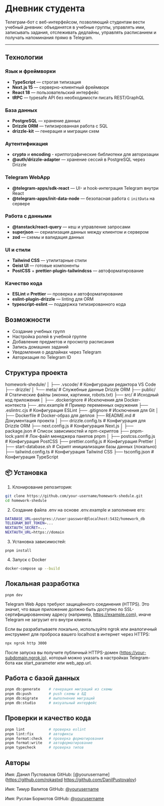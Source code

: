 #   Дневник студента

Телеграм-бот с веб-интерфейсом, позволяющий студентам вести учебный дневник: объединятся в учебные группы, управлять ими, записывать задания, отслеживать дедлайны, управлять расписанием и получать напоминания прямо в Telegram.

---

##  Технологии

### Язык и фреймворки
- **TypeScript** — строгая типизация
- **Next.js 15** — серверно-клиентный фреймворк
- **React 18** — пользовательский интерфейс
- **tRPC** — typesafe API без необходимости писать REST/GraphQL

### База данных
- **PostgreSQL** — хранение данных
- **Drizzle ORM** — типизированная работа с SQL
- **drizzle-kit** — генерация и миграции схем

### Аутентификация
- **crypto** и **encoding** - криптографические библиотеки для авторизации
- **@auth/drizzle-adapter** — хранение сессий в PostgreSQL через Drizzle

### Telegram WebApp
- **@telegram-apps/sdk-react** — UI- и hook-интеграция Telegram внутри React
- **@telegram-apps/init-data-node** — безопасная работа с `initData` на сервере

### Работа с данными
- **@tanstack/react-query** — кеш и управление запросами
- **superjson** — сериализация данных между клиентом и сервером
- **zod** — схемы и валидация данных

### UI и стили
- **Tailwind CSS** — утилитарные стили
- **Geist UI** — готовые компоненты
- **PostCSS** + **prettier-plugin-tailwindcss** — автоформатирование

### Качество кода
- **ESLint** и **Prettier** — проверка и автоформатирование
- **eslint-plugin-drizzle** — linting для ORM
- **typescript-eslint** — поддержка типизированного кода

##  Возможности

-   Создание учебных групп
-   Настройка ролей в учебной группе
-   Добавление предметов и просмотр расписания
-   Запись домашних заданий
-   Уведомления о дедлайнах через Telegram
-   Авторизация по Telegram ID

##  Структура проекта

homework-shedule/
│
├── .vscode/                  # Конфигурации редактора VS Code
├── drizzle/
│   └── meta/                 # Служебные данные Drizzle ORM
├── public/                   # Статические файлы (иконки, картинки, robots.txt)
├── src/                      # Исходный код приложения
│
├── .dockerignore             # Исключения для Docker-контекста
├── .env.example              # Пример переменных окружения
├── .eslintrc.cjs             # Конфигурация ESLint
├── .gitignore                # Исключения для Git
│
├── Dockerfile                # Docker-образ для деплоя
├── README.md                 # Документация проекта
│
├── drizzle.config.ts         # Конфигурация для Drizzle ORM
├── next.config.js            # Конфигурация Next.js
│
├── package.json              # Список зависимостей и npm-скриптов
├── pnpm-lock.yaml            # Лок-файл менеджера пакетов pnpm
│
├── postcss.config.js         # Конфигурация PostCSS
├── prettier.config.js        # Конфигурация Prettier
│
├── start-database.sh         # Скрипт инициализации базы данных (локально)
├── tailwind.config.ts        # Конфигурация Tailwind CSS
├── tsconfig.json             # Конфигурация TypeScript

## 📦 Установка

1.  Клонирование репозитория:

```bash
git clone https://github.com/your-username/homework-shedule.git
cd homework-shedule
```
2.  Создание файла .env на основе .env.example и заполнение его:

```bash
DATABASE_URL=postgres://user:password@localhost:5432/homework_db
TELEGRAM_BOT_TOKEN=...
NEXTAUTH_SECRET=...
NEXTAUTH_URL=https://domain
```

3.  Установка зависимостей:
```shell
pnpm install
```
4.  Запуск с Docker
```bash
docker-compose up --build
```

##  Локальная разработка
```shell
pnpm dev
```

Telegram Web Apps требуют защищённого соединения (HTTPS). Это значит, что ваше приложение должно быть доступно по SSL-сертифицированному адресу (например, https://example.com), иначе Telegram не загрузит его внутри клиента.

Если вы разрабатываете локально, используйте ngrok или аналогичный инструмент для проброса вашего localhost в интернет через HTTPS:

```bash
npx ngrok http 3000
```
После запуска вы получите публичный HTTPS-домен (https://your-subdomain.ngrok.io), который можно указать в настройках Telegram-бота как start_parameter или web_app.url.

##  Работа с базой данных

```bash
pnpm db:generate    # генерация миграций из схемы
pnpm db:push        # push схемы в БД
pnpm db:migrate     # выполнение миграций
pnpm db:studio      # визуальный интерфейс
```

##  Проверки и качество кода

```bash
pnpm lint           # проверка eslint
pnpm lint:fix       # автофиксы
pnpm format:check   # проверка форматирования
pnpm format:write   # автоформатирование
pnpm typecheck      # проверка типов
```

##  Авторы

Имя: Данил Пустовалов
GitHub: [@yourusername](https://github.com/rokastxd https://github.com/DanilPustovalov)

Имя: Тимур Валитов
GitHub: [@yourusername](https://github.com/DanilPustovalov)

Имя: Руслан Бормотов
GitHub: [@yourusername]()
